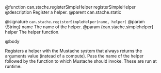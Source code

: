 @function can.stache.registerSimpleHelper registerSimpleHelper
@description Register a helper.
@parent can.stache.static

@signature `can.stache.registerSimpleHelper(name, helper)`
@param {String} name The name of the helper.
@param {can.stache.simplehelper} helper The helper function.

@body

Registers a helper with the Mustache system that always returns
the arguments value (instead of a compute).
Pass the name of the helper followed by the
function to which Mustache should invoke.
These are run at runtime.
